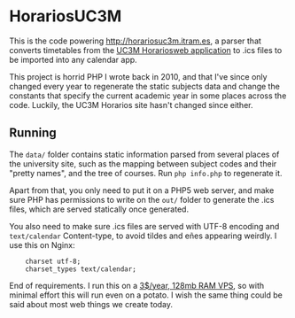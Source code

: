 HorariosUC3M
================

This is the code powering http://horariosuc3m.itram.es, a parser that converts timetables from the [UC3M Horariosweb application](https://aplicaciones.uc3m.es/horarios-web/publicacion/principal.page) to .ics files to be imported into any calendar app.

This project is horrid PHP I wrote back in 2010, and that I've since only changed every year to regenerate the static subjects data and change the constants that specify the current academic year in some places across the code. Luckily, the UC3M Horarios site hasn't changed since either.

Running
---------
The `data/` folder contains static information parsed from several places of the university site, such as the mapping between subject codes and their "pretty names", and the tree of courses. Run `php info.php` to regenerate it.

Apart from that, you only need to put it on a PHP5 web server, and make sure PHP has permissions to write on the `out/` folder to generate the .ics files, which are served statically once generated. 

You also need to make sure .ics files are served with UTF-8 encoding and `text/calendar` Content-type, to avoid tildes and eñes appearing weirdly. I use this on Nginx:

```
	charset utf-8;
	charset_types text/calendar;
```

End of requirements. I run this on a [3$/year, 128mb RAM VPS](http://lowendspirit.com/locations.html), so with minimal effort this will run even on a potato. I wish the same thing could be said about most web things we create today.
